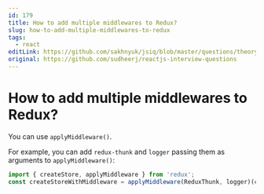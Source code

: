 ```yaml
---
id: 179
title: How to add multiple middlewares to Redux?
slug: how-to-add-multiple-middlewares-to-redux
tags:
  - react
editLink: https://github.com/sakhnyuk/jsiq/blob/master/questions/theory/react/179.md
original: https://github.com/sudheerj/reactjs-interview-questions
---
```


# How to add multiple middlewares to Redux?

You can use `applyMiddleware()`.

For example, you can add `redux-thunk` and `logger` passing them as arguments to `applyMiddleware()`:

```javascript
import { createStore, applyMiddleware } from 'redux';
const createStoreWithMiddleware = applyMiddleware(ReduxThunk, logger)(createStore);
```